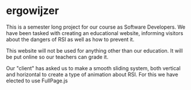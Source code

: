 # ergowijzer
This is a semester long project for our course as Software Developers.
We have been tasked with creating an educational website, informing visitors about the dangers of RSI as well as how to prevent it.

This website will not be used for anything other than our education. It will be put online so our teachers can grade it.

Our "client" has asked us to make a smooth sliding system, both vertical and horizontal to create a type of animation about RSI.
For this we have elected to use FullPage.js
